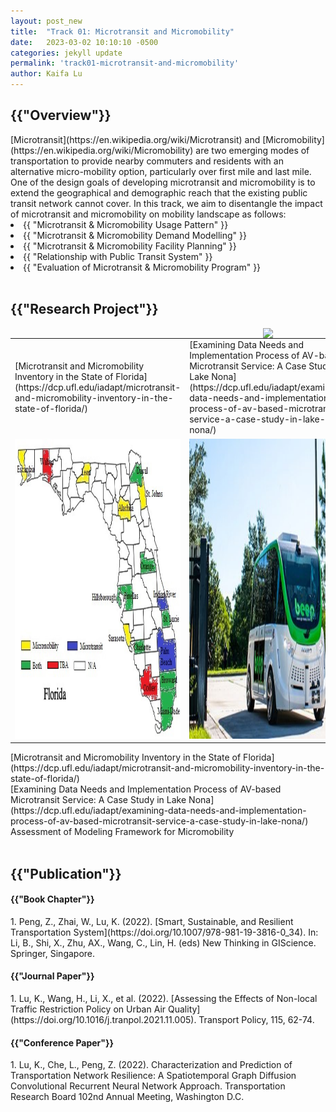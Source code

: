 ```yaml
---
layout: post_new
title:  "Track 01: Microtransit and Micromobility"
date:   2023-03-02 10:10:10 -0500
categories: jekyll update
permalink: 'track01-microtransit-and-micromobility'
author: Kaifa Lu
---
```


<h2>{{"Overview"}}</h2>
[Microtransit](https://en.wikipedia.org/wiki/Microtransit) and [Micromobility](https://en.wikipedia.org/wiki/Micromobility) are two emerging modes of transportation to provide nearby commuters and residents with an alternative micro-mobility option, particularly over first mile and last mile. One of the design goals of developing microtransit and micromobility is to extend the geographical and demographic reach that the existing public transit network cannot cover. In this track, we aim to disentangle the impact of microtransit and micromobility on mobility landscape as follows:
<li>{{ "Microtransit & Micromobility Usage Pattern" }}</li>
<li>{{ "Microtransit & Micromobility Demand Modelling" }}</li>
<li>{{ "Microtransit & Micromobility Facility Planning" }}</li>
<li>{{ "Relationship with Public Transit System" }}</li>
<li>{{ "Evaluation of Microtransit & Micromobility Program" }}</li>
<br>
<h2>{{"Research Project"}}</h2>
<img src="assets/Track01_Project1.jpg" align="right" width="100px"/>
<table>
  <tr>
    <td>[Microtransit and Micromobility Inventory in the State of Florida](https://dcp.ufl.edu/iadapt/microtransit-and-micromobility-inventory-in-the-state-of-florida/)</td>
    <td>[Examining Data Needs and Implementation Process of AV-based Microtransit Service: A Case Study in Lake Nona](https://dcp.ufl.edu/iadapt/examining-data-needs-and-implementation-process-of-av-based-microtransit-service-a-case-study-in-lake-nona/)</td>
  </tr>
  <tr>
    <td><img src="assets/Track01_Project01.jpg" width=270 height=480></td>
    <td><img src="assets/Track01_Project02.jpg" width=270 height=480></td>
  </tr>
 </table>
[Microtransit and Micromobility Inventory in the State of Florida](https://dcp.ufl.edu/iadapt/microtransit-and-micromobility-inventory-in-the-state-of-florida/)
<br>
[Examining Data Needs and Implementation Process of AV-based Microtransit Service: A Case Study in Lake Nona](https://dcp.ufl.edu/iadapt/examining-data-needs-and-implementation-process-of-av-based-microtransit-service-a-case-study-in-lake-nona/)
<br>
Assessment of Modeling Framework for Micromobility
<br>
<br>
<h2>{{"Publication"}}</h2>
<h4>{{"Book Chapter"}}</h4>
1. Peng, Z., Zhai, W., Lu, K. (2022). [Smart, Sustainable, and Resilient Transportation System](https://doi.org/10.1007/978-981-19-3816-0_34). In: Li, B., Shi, X., Zhu, AX., Wang, C., Lin, H. (eds) New Thinking in GIScience. Springer, Singapore.
<br>
<h4>{{"Journal Paper"}}</h4>
1. Lu, K., Wang, H., Li, X., et al. (2022). [Assessing the Effects of Non-local Traffic Restriction Policy on Urban Air Quality](https://doi.org/10.1016/j.tranpol.2021.11.005). Transport Policy, 115, 62-74.
<h4>{{"Conference Paper"}}</h4>
1. Lu, K., Che, L., Peng, Z. (2022). Characterization and Prediction of Transportation Network Resilience: A Spatiotemporal Graph Diffusion Convolutional Recurrent Neural Network Approach. Transportation Research Board 102nd Annual Meeting, Washington D.C.

